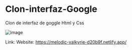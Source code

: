 # Clon-interfaz-Google
Clon de interfaz de goggle Html y Css

![image](https://github.com/user-attachments/assets/17478933-b551-4ca5-8e4c-c18f4b8795f4)


Link: Website: https://melodic-valkyrie-d20b9f.netlify.app/
